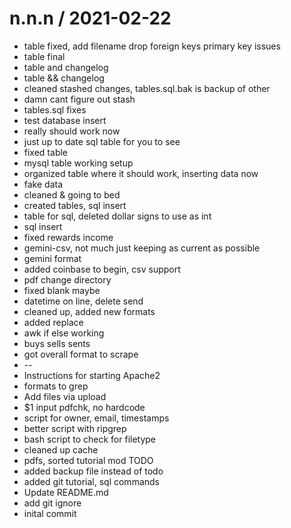 
n.n.n / 2021-02-22
==================

  * table fixed, add filename drop foreign keys primary key issues
  * table final
  * table and changelog
  * table && changelog
  * cleaned stashed changes, tables.sql.bak is backup of other
  * damn cant figure out stash
  * tables.sql fixes
  * test database insert
  * really should work now
  * just up to date sql table for you to see
  * fixed table
  * mysql table working setup
  * organized table where it should work, inserting data now
  * fake data
  * cleaned & going to bed
  * created tables, sql insert
  * table for sql, deleted dollar signs to use as int
  * sql insert
  * fixed rewards income
  * gemini-csv, not much just keeping as current as possible
  * gemini format
  * added coinbase to begin, csv support
  * pdf change directory
  * fixed blank maybe
  * datetime on line, delete send
  * cleaned up, added new formats
  * added replace
  * awk if else working
  * buys sells sents
  * got overall format to scrape
  * --
  * Instructions for starting Apache2
  * formats to grep
  * Add files via upload
  * $1 input pdfchk, no hardcode
  * script for owner, email, timestamps
  * better script with ripgrep
  * bash script to check for filetype
  * cleaned up cache
  * pdfs, sorted tutorial mod TODO
  * added backup file instead of todo
  * added git tutorial, sql commands
  * Update README.md
  * add git ignore
  * inital commit
